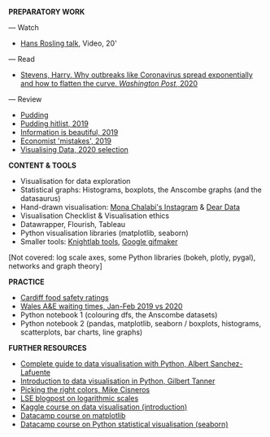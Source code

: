**PREPARATORY WORK**

— Watch
- [Hans Rosling talk](https://www.youtube.com/watch?v=hVimVzgtD6w), Video, 20'

— Read
- [Stevens, Harry. Why outbreaks like Coronavirus spread exponentially and how to flatten the curve. *Washington Post*, 2020](https://www.washingtonpost.com/graphics/2020/world/corona-simulator/)

— Review
- [Pudding](https://pudding.cool/)
- [Pudding hitlist, 2019](https://pudding.cool/process/pudding-cup-2019/)
- [Information is beautiful, 2019](https://www.informationisbeautifulawards.com/showcase?award=2019&type=awards)
- [Economist 'mistakes', 2019](https://medium.economist.com/mistakes-weve-drawn-a-few-8cdd8a42d368)
- [Visualising Data, 2020 selection](https://www.visualisingdata.com/2020/09/best-of-the-visualisation-web-may-2020/)

**CONTENT & TOOLS**

- Visualisation for data exploration
- Statistical graphs: Histograms, boxplots, the Anscombe graphs (and the datasaurus)
- Hand-drawn visualisation: [Mona Chalabi's Instagram](https://www.instagram.com/monachalabi/?hl=en) & [Dear Data](http://www.dear-data.com/theproject)
- Visualisation Checklist & Visualisation ethics
- Datawrapper, Flourish, Tableau
- Python visualisation libraries (matplotlib, seaborn)
- Smaller tools: [Knightlab tools](https://knightlab.northwestern.edu/), [Google gifmaker](https://datagifmaker.withgoogle.com/)

[Not covered: log scale axes, some Python libraries (bokeh, plotly, pygal), networks and graph theory]

**PRACTICE**

- [Cardiff food safety ratings](https://ratings.food.gov.uk/OpenDataFiles/FHRS556en-GB.xml)
- [Wales A&E waiting times, Jan-Feb 2019 vs 2020](https://statswales.gov.wales/Catalogue/Health-and-Social-Care/NHS-Hospital-Waiting-Times/Accident-and-Emergency/performanceagainst4hourwaitingtimestarget-by-hospital)
- Python notebook 1 (colouring dfs, the Anscombe datasets)
- Python notebook 2 (pandas, matplotlib, seaborn / boxplots, histograms, scatterplots, bar charts, line graphs)

**FURTHER RESOURCES**

- [Complete guide to data visualisation with Python, Albert Sanchez-Lafuente](https://towardsdatascience.com/complete-guide-to-data-visualization-with-python-2dd74df12b5e)
- [Introduction to data visualisation in Python, Gilbert Tanner](https://towardsdatascience.com/introduction-to-data-visualization-in-python-89a54c97fbed)
- [Picking the right colors, Mike Cisneros](http://www.storytellingwithdata.com/blog/2020/5/6/picking-the-right-colors)
- [LSE blogpost on logarithmic scales](https://blogs.lse.ac.uk/covid19/2020/05/19/the-public-doesnt-understand-logarithmic-graphs-often-used-to-portray-covid-19/)
- [Kaggle course on data visualisation (introduction)](https://www.kaggle.com/learn/data-visualization)
- [Datacamp course on matplotlib](https://learn.datacamp.com/courses/introduction-to-data-visualization-with-matplotlib)
- [Datacamp course on Python statistical visualisation (seaborn)](https://learn.datacamp.com/courses/introduction-to-data-visualization-in-python)
